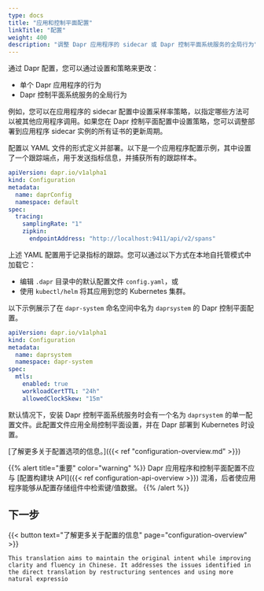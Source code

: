 ```yaml
---
type: docs
title: "应用和控制平面配置"
linkTitle: "配置"
weight: 400
description: "调整 Dapr 应用程序的 sidecar 或 Dapr 控制平面系统服务的全局行为"
---
```


通过 Dapr 配置，您可以通过设置和策略来更改：
- 单个 Dapr 应用程序的行为
- Dapr 控制平面系统服务的全局行为

例如，您可以在应用程序的 sidecar 配置中设置采样率策略，以指定哪些方法可以被其他应用程序调用。如果您在 Dapr 控制平面配置中设置策略，您可以调整部署到应用程序 sidecar 实例的所有证书的更新周期。

配置以 YAML 文件的形式定义并部署。以下是一个应用程序配置示例，其中设置了一个跟踪端点，用于发送指标信息，并捕获所有的跟踪样本。

```yaml
apiVersion: dapr.io/v1alpha1
kind: Configuration
metadata:
  name: daprConfig
  namespace: default
spec:
  tracing:
    samplingRate: "1"
    zipkin:
      endpointAddress: "http://localhost:9411/api/v2/spans"
```

上述 YAML 配置用于记录指标的跟踪。您可以通过以下方式在本地自托管模式中加载它：
- 编辑 `.dapr` 目录中的默认配置文件 `config.yaml`，或
- 使用 `kubectl/helm` 将其应用到您的 Kubernetes 集群。

以下示例展示了在 `dapr-system` 命名空间中名为 `daprsystem` 的 Dapr 控制平面配置。

```yaml
apiVersion: dapr.io/v1alpha1
kind: Configuration
metadata:
  name: daprsystem
  namespace: dapr-system
spec:
  mtls:
    enabled: true
    workloadCertTTL: "24h"
    allowedClockSkew: "15m"
```

默认情况下，安装 Dapr 控制平面系统服务时会有一个名为 `daprsystem` 的单一配置文件。此配置文件应用全局控制平面设置，并在 Dapr 部署到 Kubernetes 时设置。

[了解更多关于配置选项的信息。]({{< ref "configuration-overview.md" >}})

{{% alert title="重要" color="warning" %}}
Dapr 应用程序和控制平面配置不应与 [配置构建块 API]({{< ref configuration-api-overview >}}) 混淆，后者使应用程序能够从配置存储组件中检索键/值数据。
{{% /alert %}}

## 下一步

{{< button text="了解更多关于配置的信息" page="configuration-overview" >}}
```
This translation aims to maintain the original intent while improving clarity and fluency in Chinese. It addresses the issues identified in the direct translation by restructuring sentences and using more natural expressio